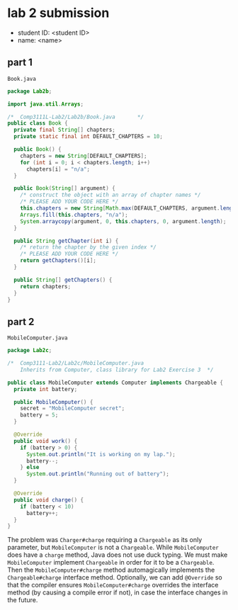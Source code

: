 # lab 2 submission

- student ID: &lt;student ID&gt;
- name: &lt;name&gt;

## part 1

`Book.java`

```Java
package Lab2b;

import java.util.Arrays;

/*  Comp3111L-Lab2/Lab2b/Book.java       */
public class Book {
  private final String[] chapters;
  private static final int DEFAULT_CHAPTERS = 10;

  public Book() {
    chapters = new String[DEFAULT_CHAPTERS];
    for (int i = 0; i < chapters.length; i++)
      chapters[i] = "n/a";
  }

  public Book(String[] argument) {
    /* construct the object with an array of chapter names */
    /* PLEASE ADD YOUR CODE HERE */
    this.chapters = new String[Math.max(DEFAULT_CHAPTERS, argument.length)];
    Arrays.fill(this.chapters, "n/a");
    System.arraycopy(argument, 0, this.chapters, 0, argument.length);
  }

  public String getChapter(int i) {
    /* return the chapter by the given index */
    /* PLEASE ADD YOUR CODE HERE */
    return getChapters()[i];
  }

  public String[] getChapters() {
    return chapters;
  }
}
```

## part 2

`MobileComputer.java`

```Java
package Lab2c;

/*  Comp3111-Lab2/Lab2c/MobileComputer.java
    Inherits from Computer, class library for Lab2 Exercise 3  */

public class MobileComputer extends Computer implements Chargeable {
  private int battery;

  public MobileComputer() {
    secret = "MobileComputer secret";
    battery = 5;
  }

  @Override
  public void work() {
    if (battery > 0) {
      System.out.println("It is working on my lap.");
      battery--;
    } else
      System.out.println("Running out of battery");
  }

  @Override
  public void charge() {
    if (battery < 10)
      battery++;
  }
}
```

The problem was `Charger#charge` requiring a `Chargeable` as its only parameter, but `MobileComputer` is not a
`Chargeable`. While `MobileComputer` does have a `charge` method, Java does not use duck typing. We must make
`MobileComputer` implement `Chargeable` in order for it to be a `Chargeable`. Then the `MobileComputer#charge` method
automagically implements the `Chargeable#charge` interface method. Optionally, we can add `@Override` so that the
compiler ensures `MobileComputer#charge` overrides the interface method (by causing a compile error if not), in case the
interface changes in the future.
